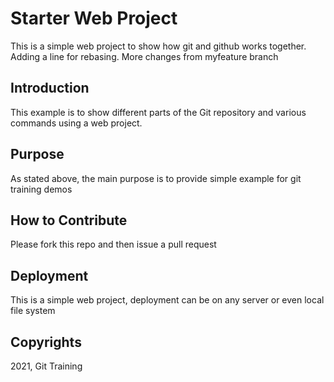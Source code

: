 # Starter Web Project

This is a simple web project to show how git and github works together. 
Adding a line for rebasing. More changes from myfeature branch
## Introduction
This example is to show different parts of the Git repository and various commands using a web project.
## Purpose
As stated above, the main purpose is to provide simple example for git training demos
## How to Contribute
Please fork this repo and then issue a pull request
## Deployment
This is a simple web project, deployment can be on any server or even local file system

## Copyrights
2021, Git Training

